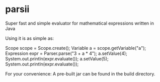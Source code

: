 parsii
======

Super fast and simple evaluator for mathematical expressions written in Java

Using it is as simple as:

Scope scope = Scope.create();
Variable a = scope.getVariable("a");
Expression expr = Parser.parse("3 + a * 4");
a.setValue(4);
System.out.println(expr.evaluate());
a.setValue(5);
System.out.println(expr.evaluate());

For your convenience: A pre-built jar can be found in the build directory.
